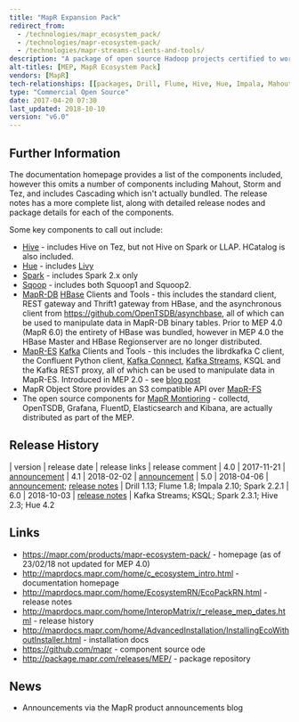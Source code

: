 ```yaml
---
title: "MapR Expansion Pack"
redirect_from:
  - /technologies/mapr_ecosystem_pack/
  - /technologies/mapr-ecosystem-pack/
  - /technologies/mapr-streams-clients-and-tools/
description: "A package of open source Hadoop projects certified to work together against one or more versions of the MapR Converged Data Platform.  Has new major releases roughtly once a quarter, with most components kept resonably up to date with the open source version, with any patching done publically in GitHub.  Available as RPMs, and installable via the MapR Installer. These components were originally bundled as part of the MapR Converged Data Platform, but were broken out as the MapR Ecosystem Pack in September 2016 to allow them to be released independantly.  Renamed to the MapR Expansion Pack as of version 4.0."
alt-titles: [MEP, MapR Ecosystem Pack]
vendors: [MapR]
tech-relationships: [[packages, Drill, Flume, Hive, Hue, Impala, Mahout, Myriad, Oozie, Pig, Sentry, Spark, Sqoop, Storm, Tez, MapR-DB HBase Clients and Tools, MapR-ES Kafka Clients and Tools, Kafka Connect, Kafka Streams, MapR Object Store]]
type: "Commercial Open Source"
date: 2017-04-20 07:30
last_updated: 2018-10-10
version: "v6.0"
---
```

## Further Information

The documentation homepage provides a list of the components included, however this omits a number of components including Mahout, Storm and Tez, and includes Cascading which isn't actually bundled.  The release notes has a more complete list, along with detailed release nodes and package details for each of the components.

Some key components to call out include:

* [Hive](/technologies/apache-hive/) - includes Hive on Tez, but not Hive on Spark or LLAP.  HCatalog is also included.
* [Hue](/technologies/hue/) - includes [Livy](/technologies/apache-livy/)
* [Spark](/technologies/apache-spark) - includes Spark 2.x only
* [Sqoop](/technologies/apache-sqoop/) - includes both Squoop1 and Squoop2.
* [MapR-DB](/technologies/mapr-db/) [HBase](/technologies/apache-hbase/) Clients and Tools - this includes the standard client, REST gateway and Thrift1 gateway from HBase, and the asynchronous client from <https://github.com/OpenTSDB/asynchbase>, all of which can be used to manipulate data in MapR-DB binary tables.  Prior to MEP 4.0 (MapR 6.0) the entirety of HBase was bundled, however in MEP 4.0 the HBase Master and HBase Regionserver are no longer distributed.
* [MapR-ES](/technologies/mapr-es/) [Kafka](/technologies/apache-kafka/) Clients and Tools - this includes the librdkafka C client, the Confluent Python client, [Kafka Connect](/technologies/apache-kafka/kafka-connect/), [Kafka Streams](/technologies/apache-kafka/kafka-streams/), KSQL and the Kafka REST proxy, all of which can be used to manipulate data in MapR-ES.  Introduced in MEP 2.0 - see [blog post](<https://mapr.com/blog/kafka-connect-and-kafka-rest-api-mapr-streaming-just-became-whole-lot-easier/>)
* MapR Object Store provides an S3 compatible API over [MapR-FS](/technologies/mapr-fs/)
* The open source components for [MapR Montioring](/technologies/mapr-monitoring/) - collectd, OpenTSDB, Grafana, FluentD, Elasticsearch and  Kibana, are actually distributed as part of the MEP.

## Release History

| version | release date | release links | release comment
| 4.0 | 2017-11-21 | [announcement](https://community.mapr.com/community/products/blog/2017/11/21/announcing-mep-40-released)
| 4.1 | 2018-02-02 | [announcement](https://community.mapr.com/community/products/blog/2018/02/08/announcing-mapr-expansion-pack-mep-41-released)
| 5.0 | 2018-04-06 | [announcement](https://community.mapr.com/community/products/blog/2018/04/06/announcement-mapr-601-mep-50); [release notes](https://maprdocs.mapr.com/60/EcosystemRN/MEP5.0.0.html) | Drill 1.13; Flume 1.8; Impala 2.10; Spark 2.2.1
| 6.0 | 2018-10-03 | [release notes](https://mapr.com/docs/61/MEPs/whats_new_MEP_6.0.html) | Kafka Streams; KSQL; Spark 2.3.1; Hive 2.3; Hue 4.2

## Links

* <https://mapr.com/products/mapr-ecosystem-pack/> - homepage (as of 23/02/18 not updated for MEP 4.0)
* <http://maprdocs.mapr.com/home/c_ecosystem_intro.html> - documentation homepage
* <http://maprdocs.mapr.com/home/EcosystemRN/EcoPackRN.html> - release notes
* <http://maprdocs.mapr.com/home/InteropMatrix/r_release_mep_dates.html> - release history
* <http://maprdocs.mapr.com/home/AdvancedInstallation/InstallingEcoWithoutInstaller.html> - installation docs
* <https://github.com/mapr> - component source ode
* <http://package.mapr.com/releases/MEP/> - package repository

## News

* Announcements via the MapR product announcements blog